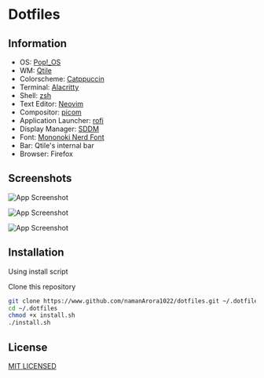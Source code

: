 # Dotfiles


## Information

- OS: [Pop!_OS](https://pop.system76.com)
- WM: [Qtile](http://www.qtile.org)
- Colorscheme: [Catppuccin](https://github.com/catppuccin/catppuccin)
- Terminal: [Alacritty](https://alacritty.org)
- Shell: [zsh](https://www.zsh.org)
- Text Editor: [Neovim](https://neovim.io/)
- Compositor: [picom](https://github.com/yshui/picom)
- Application Launcher: [rofi](https://github.com/davatorium/rofi)
- Display Manager: [SDDM](https://github.com/sddm/sddm)
- Font: [Mononoki Nerd Font](https://github.com/ryanoasis/nerd-fonts)
- Bar: Qtile's internal bar
- Browser: Firefox


## Screenshots

![App Screenshot](https://raw.githubusercontent.com/namanArora1022/dotfiles/master/assets/cava.png)


![App Screenshot](https://raw.githubusercontent.com/namanArora1022/dotfiles/master/assets/terminals.png)


![App Screenshot](https://raw.githubusercontent.com/namanArora1022/dotfiles/master/assets/wallpaper.png)


## Installation

Using install script

Clone this repository

```bash
git clone https://www.github.com/namanArora1022/dotfiles.git ~/.dotfiles
cd ~/.dotfiles
chmod +x install.sh
./install.sh
```

## License

[MIT LICENSED](https://github.com/namanArora1022/dotfiles/blob/master/LICENSE)

